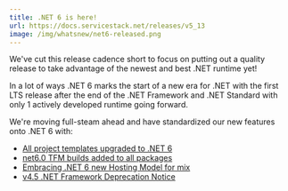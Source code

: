 ```yaml
---
title: .NET 6 is here!
url: https://docs.servicestack.net/releases/v5_13
image: /img/whatsnew/net6-released.png
---
```


We've cut this release cadence short to focus on putting out a quality release to take advantage of the newest and best .NET runtime yet!

In a lot of ways .NET 6 marks the start of a new era for .NET with the first LTS release after the end of the
.NET Framework and .NET Standard with only 1 actively developed runtime going forward.

We're moving full-steam ahead and have standardized our new features onto .NET 6 with:

- [All project templates upgraded to .NET 6](https://docs.servicestack.net/releases/v5_13#all-project-templates-upgraded-to-net-6)
- [net6.0 TFM builds added to all packages](https://docs.servicestack.net/releases/v5_13#net6-0-tfm-builds-added-to-all-packages)
- [Embracing .NET 6 new Hosting Model for mix](https://docs.servicestack.net/releases/v5_13#net-6-new-hosting-model)
- [v4.5 .NET Framework Deprecation Notice](https://docs.servicestack.net/releases/v5_13#v4-5-net-framework-deprecation-notice)
